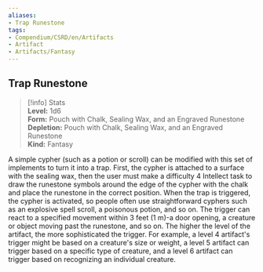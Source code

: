 ```yaml
---
aliases:
- Trap Runestone
tags:
- Compendium/CSRD/en/Artifacts
- Artifact
- Artifacts/Fantasy
---
```


  
## Trap Runestone  
>[!info] Stats  
> **Level:** 1d6  
> **Form:** Pouch with Chalk, Sealing Wax, and an Engraved Runestone  
> **Depletion:** Pouch with Chalk, Sealing Wax, and an Engraved Runestone  
> **Kind:** Fantasy
  
A simple cypher (such as a potion or scroll) can be modified with this set of implements to turn it into a trap. First, the cypher is attached to a surface with the sealing wax, then the user must make a difficulty 4 Intellect task to draw the runestone symbols around the edge of the cypher with the chalk and place the runestone in the correct position. When the trap is triggered, the cypher is activated, so people often use straightforward cyphers such as an explosive spell scroll, a poisonous potion, and so on. The trigger can react to a specified movement within 3 feet (1 m)-a door opening, a creature or object moving past the runestone, and so on. The higher the level of the artifact, the more sophisticated the trigger. For example, a level 4 artifact's trigger might be based on a creature's size or weight, a level 5 artifact can trigger based on a specific type of creature, and a level 6 artifact can trigger based on recognizing an individual creature.